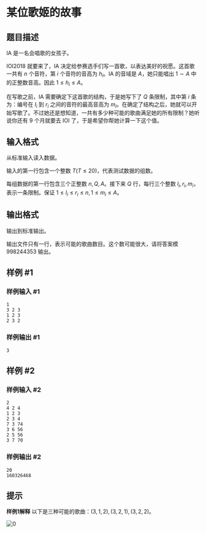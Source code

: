 # 某位歌姬的故事

## 题目描述

IA 是一名会唱歌的女孩子。

IOI2018 就要来了，IA 决定给参赛选手们写一首歌，以表达美好的祝愿。这首歌一共有 $n$ 个音符，第 $i$ 个音符的音高为 $h_i$​​。IA 的音域是 $A$，她只能唱出 $1\sim A$ 中的正整数音高。因此 $1\le h_i\le A$。

在写歌之前，IA 需要确定下这首歌的结构，于是她写下了 $Q$ 条限制，其中第 $i$ 条为：编号在 $l_i$ 到 $r_i$ 之间的音符的最高音高为 $m_i$。在确定了结构之后，她就可以开始写歌了。不过她还是想知道，一共有多少种可能的歌曲满足她的所有限制？她听说你还有 9 个月就要去 IOI 了，于是希望你帮她计算一下这个值。


## 输入格式

从标准输入读入数据。

输入的第一行包含一个整数 $T$($T\le 20$)，代表测试数据的组数。

每组数据的第一行包含三个正整数 $n,Q,A$。接下来 $Q$ 行，每行三个整数 $l_i,r_i,m_i$​​，表示一条限制。保证 $1\le l_i\le r_i\le n, 1\le m_i\le A$。


## 输出格式

输出到标准输出。

输出文件只有一行，表示可能的歌曲数目。这个数可能很大，请将答案模 $998244353$ 输出。


## 样例 #1

### 样例输入 #1
```
1
3 2 3
1 2 3
2 3 2
```

### 样例输出 #1

```
3
```

## 样例 #2

### 样例输入 #2
```
2
4 2 4
1 2 3
2 3 4
7 3 74
3 6 56
2 5 56
3 7 70
```

### 样例输出 #2

```
20
160326468
```

## 提示

**样例1解释**
以下是三种可能的歌曲：$(3,1,2),(3,2,1),(3,2,2)$。

![0](https://cdn.luogu.com.cn/upload/pic/14340.png)
